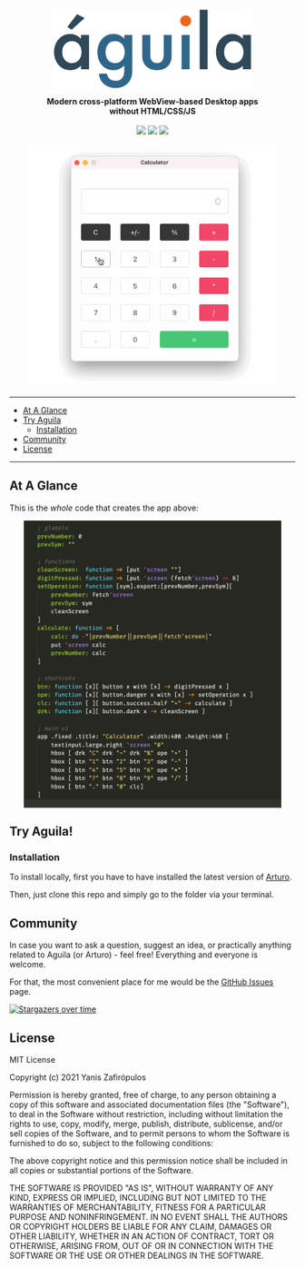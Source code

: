 <!--<p align="center"><i>'ah • gee • lah</i></p>-->
<p align="center"><img align="center" width="350" src="https://raw.githubusercontent.com/arturo-lang/aguila/master/logo.png"/></p>

<p align="center">
  <b>Modern cross-platform WebView-based Desktop apps<br>without HTML/CSS/JS</b>
  <br><br>
  <img src="https://img.shields.io/github/license/arturo-lang/aguila?style=for-the-badge">
  <img src="https://img.shields.io/badge/language-Arturo-orange.svg?style=for-the-badge">
  <img src="https://img.shields.io/github/workflow/status/arturo-lang/aguila/Run%20Tests?style=for-the-badge">
</p>

<p align="center"><img width="90%" align="center" src="https://raw.githubusercontent.com/arturo-lang/aguila/master/screenshot.gif"/></p>

--- 

<!--ts-->

* [At A Glance](#at-a-glance)
* [Try Aguila](#try-aguila)
    * [Installation](#installation)
* [Community](#community)
* [License](#license)   

<!--te-->
 
---

## At A Glance

This is the *whole* code that creates the app above:

<p align="center"><img width="90%" align="center" src="https://raw.githubusercontent.com/arturo-lang/aguila/master/screenshot.png"/></p>

## Try Aguila!

### Installation

To install locally, first you have to have installed the latest version of [Arturo](https://github.com/arturo-lang/arturo).

Then, just clone this repo and simply go to the folder via your terminal.

Community
------------------------------

In case you want to ask a question, suggest an idea, or practically anything related to Aguila (or Arturo) - feel free! Everything and everyone is welcome.

For that, the most convenient place for me would be the [GitHub Issues](https://github.com/arturo-lang/aguila/issues) page.

[![Stargazers over time](https://starchart.cc/arturo-lang/aguila.svg)](https://starchart.cc/arturo-lang/aguila)

## License

MIT License

Copyright (c) 2021 Yanis Zafirópulos

Permission is hereby granted, free of charge, to any person obtaining a copy
of this software and associated documentation files (the "Software"), to deal
in the Software without restriction, including without limitation the rights
to use, copy, modify, merge, publish, distribute, sublicense, and/or sell
copies of the Software, and to permit persons to whom the Software is
furnished to do so, subject to the following conditions:

The above copyright notice and this permission notice shall be included in all
copies or substantial portions of the Software.

THE SOFTWARE IS PROVIDED "AS IS", WITHOUT WARRANTY OF ANY KIND, EXPRESS OR
IMPLIED, INCLUDING BUT NOT LIMITED TO THE WARRANTIES OF MERCHANTABILITY,
FITNESS FOR A PARTICULAR PURPOSE AND NONINFRINGEMENT. IN NO EVENT SHALL THE
AUTHORS OR COPYRIGHT HOLDERS BE LIABLE FOR ANY CLAIM, DAMAGES OR OTHER
LIABILITY, WHETHER IN AN ACTION OF CONTRACT, TORT OR OTHERWISE, ARISING FROM,
OUT OF OR IN CONNECTION WITH THE SOFTWARE OR THE USE OR OTHER DEALINGS IN THE
SOFTWARE.

